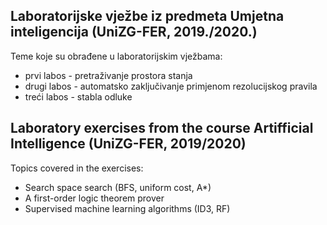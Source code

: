 Laboratorijske vježbe iz predmeta Umjetna inteligencija (UniZG-FER, 2019./2020.)
--

Teme koje su obrađene u laboratorijskim vježbama:
  + prvi labos - pretraživanje prostora stanja
  + drugi labos - automatsko zaključivanje primjenom rezolucijskog pravila
  + treći labos - stabla odluke
  
Laboratory exercises from the course Artifficial Intelligence (UniZG-FER, 2019/2020)
--
Topics covered in the exercises:
  + Search space search (BFS, uniform cost, A*)
  + A first-order logic theorem prover
  + Supervised machine learning algorithms (ID3, RF)
